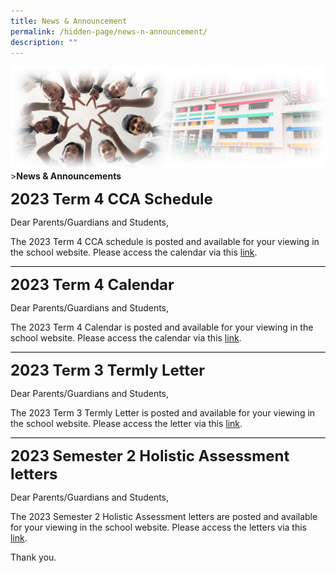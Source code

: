 ```yaml
---
title: News & Announcement
permalink: /hidden-page/news-n-announcement/
description: ""
---
```

![Sub-banner](/images/sub%20banner.jpg)
&gt;**News &amp; Announcements**

**<font size="5">2023 Term 4 CCA Schedule</font>**

Dear Parents/Guardians and Students,

The 2023 Term 4 CCA schedule is posted and available for your viewing in the school website. Please access the calendar via this [link](https://www.angmokiopri.moe.edu.sg/resources/parents/letters-n-circulars-2023/).

<hr style="height:1px;border-width:0;color:gray;background-color:black">

**<font size="5">2023 Term 4 Calendar</font>**

Dear Parents/Guardians and Students,

The 2023 Term 4 Calendar is posted and available for your viewing in the school website. Please access the calendar via this [link](https://www.angmokiopri.moe.edu.sg/resources/parents/letters-n-circulars-2023/).

<hr style="height:1px;border-width:0;color:gray;background-color:black">


**<font size="5">2023 Term 3 Termly Letter</font>**

Dear Parents/Guardians and Students,

The 2023 Term 3 Termly Letter is posted and available for your viewing in the school website. Please access the letter via this [link](https://www.angmokiopri.moe.edu.sg/resources/parents/letters-n-circulars-2023/).

<hr style="height:1px;border-width:0;color:gray;background-color:black">

**<font size="5">2023 Semester 2 Holistic Assessment letters</font>**

Dear Parents/Guardians and Students,

The 2023 Semester 2 Holistic Assessment letters are posted and available for your viewing in the school website. Please access the letters via this [link](https://www.angmokiopri.moe.edu.sg/resources/parents/letters-n-circulars-2023/).

Thank you.
